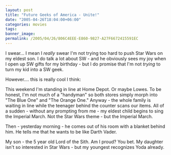 ```yaml
---
layout: post
title: "Future Geeks of America - Unite!"
date: "2005-04-26T18:04:00+06:00"
categories: movies 
tags: 
banner_image: 
permalink: /2005/04/26/806C4EEE-E860-9827-A27F6672415591EC
---
```


I swear... I mean I <i>really</i> swear I'm not trying too hard to push Star Wars on my eldest son. I do talk a lot about SW - and he obviously sees my joy when I open up SW gifts for my birthday - but I do promise that I'm not <i>trying</i> to turn my kid into a SW geek.

However.... this is really cool I think:

This weekend I'm standing in line at Home Depot. Or maybe Lowes. To be honest, I'm not much of a "handyman" so both stores simply morph into "The Blue One" and "The Orange One." Anyway - the whole family is waiting in line while the teenager behind the counter scans our items. All of a sudden - without any prompting from me - my eldest child begins to sing the Imperial March. Not the Star Wars theme - but the Imperial March. 

Then - yesterday morning - he comes out of his room with a blanket behind him. He tells me that he wants to be like Darth Vader.

My son - the 5 year old Lord of the Sith. Am I proud? You bet. My daughter isn't so interested in  Star Wars - but my youngest recognizes Yoda already.